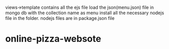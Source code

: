 views->template contains all the ejs file
load the json(menu.json) file in mongo db with the collection name as menu
install all the necessary nodejs file in the folder.
nodejs files are in package.json file
# online-pizza-websote
